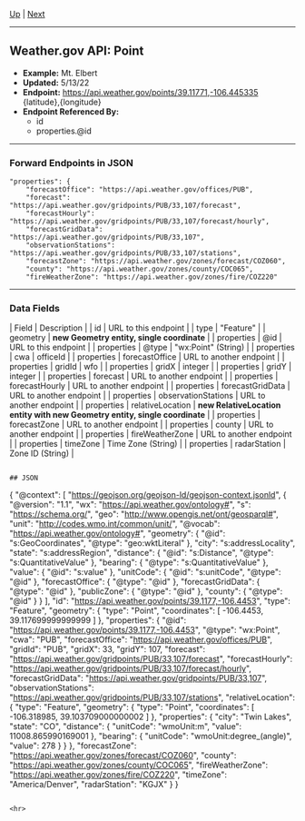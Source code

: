 [Up](README.md) | [Next](forecastOffice.md)
<hr>

## Weather.gov API: Point
- **Example:** Mt. Elbert
- **Updated:** 5/13/22
- **Endpoint:** https://api.weather.gov/points/39.11771,-106.445335 {latitude},{longitude}
- **Endpoint Referenced By:**
    - id
    - properties.@id
<hr>

### Forward Endpoints in JSON
```
"properties": {
    "forecastOffice": "https://api.weather.gov/offices/PUB",
    "forecast": "https://api.weather.gov/gridpoints/PUB/33,107/forecast",
    "forecastHourly": "https://api.weather.gov/gridpoints/PUB/33,107/forecast/hourly",
    "forecastGridData": "https://api.weather.gov/gridpoints/PUB/33,107",
    "observationStations": "https://api.weather.gov/gridpoints/PUB/33,107/stations",
    "forecastZone": "https://api.weather.gov/zones/forecast/COZ060",
    "county": "https://api.weather.gov/zones/county/COC065",
    "fireWeatherZone": "https://api.weather.gov/zones/fire/COZ220"
```
<hr>

### Data Fields
| Field | Description |
| id | URL to this endpoint |
| type | "Feature" |
| geometry | **new Geometry entity, single coordinate** |
| properties | @id | URL to this endpoint |
| properties | @type | "wx:Point" (String) |
| properties | cwa | officeId |
| properties | forecastOffice | URL to another endpoint |
| properties | gridId | wfo |
| properties | gridX | integer |
| properties | gridY | integer |
| properties | forecast | URL to another endpoint |
| properties | forecastHourly | URL to another endpoint |
| properties | forecastGridData | URL to another endpoint |
| properties | observationStations | URL to another endpoint |
| properties | relativeLocation | **new RelativeLocation entity with new Geometry entity, single coordinate**  |
| properties | forecastZone | URL to another endpoint |
| properties | county | URL to another endpoint |
| properties | fireWeatherZone | URL to another endpoint |
| properties | timeZone | Time Zone (String) |
| properties | radarStation | Zone ID (String) |



```

## JSON
```
{
    "@context": [
        "https://geojson.org/geojson-ld/geojson-context.jsonld",
        {
            "@version": "1.1",
            "wx": "https://api.weather.gov/ontology#",
            "s": "https://schema.org/",
            "geo": "http://www.opengis.net/ont/geosparql#",
            "unit": "http://codes.wmo.int/common/unit/",
            "@vocab": "https://api.weather.gov/ontology#",
            "geometry": {
                "@id": "s:GeoCoordinates",
                "@type": "geo:wktLiteral"
            },
            "city": "s:addressLocality",
            "state": "s:addressRegion",
            "distance": {
                "@id": "s:Distance",
                "@type": "s:QuantitativeValue"
            },
            "bearing": {
                "@type": "s:QuantitativeValue"
            },
            "value": {
                "@id": "s:value"
            },
            "unitCode": {
                "@id": "s:unitCode",
                "@type": "@id"
            },
            "forecastOffice": {
                "@type": "@id"
            },
            "forecastGridData": {
                "@type": "@id"
            },
            "publicZone": {
                "@type": "@id"
            },
            "county": {
                "@type": "@id"
            }
        }
    ],
    "id": "https://api.weather.gov/points/39.1177,-106.4453",
    "type": "Feature",
    "geometry": {
        "type": "Point",
        "coordinates": [
            -106.4453,
            39.117699999999999
        ]
    },
    "properties": {
        "@id": "https://api.weather.gov/points/39.1177,-106.4453",
        "@type": "wx:Point",
        "cwa": "PUB",
        "forecastOffice": "https://api.weather.gov/offices/PUB",
        "gridId": "PUB",
        "gridX": 33,
        "gridY": 107,
        "forecast": "https://api.weather.gov/gridpoints/PUB/33,107/forecast",
        "forecastHourly": "https://api.weather.gov/gridpoints/PUB/33,107/forecast/hourly",
        "forecastGridData": "https://api.weather.gov/gridpoints/PUB/33,107",
        "observationStations": "https://api.weather.gov/gridpoints/PUB/33,107/stations",
        "relativeLocation": {
            "type": "Feature",
            "geometry": {
                "type": "Point",
                "coordinates": [
                    -106.318985,
                    39.103709000000002
                ]
            },
            "properties": {
                "city": "Twin Lakes",
                "state": "CO",
                "distance": {
                    "unitCode": "wmoUnit:m",
                    "value": 11008.865990169001
                },
                "bearing": {
                    "unitCode": "wmoUnit:degree_(angle)",
                    "value": 278
                }
            }
        },
        "forecastZone": "https://api.weather.gov/zones/forecast/COZ060",
        "county": "https://api.weather.gov/zones/county/COC065",
        "fireWeatherZone": "https://api.weather.gov/zones/fire/COZ220",
        "timeZone": "America/Denver",
        "radarStation": "KGJX"
    }
}
```

<hr>
